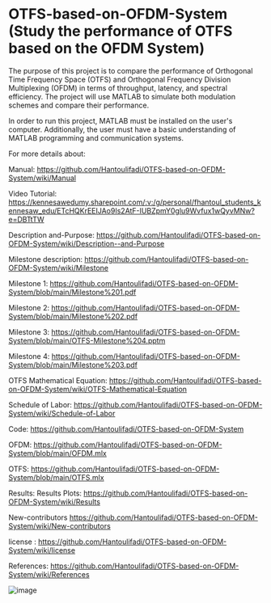 # OTFS-based-on-OFDM-System (Study the performance of OTFS based on the OFDM System)
The purpose of this project is to compare the performance of Orthogonal Time Frequency Space (OTFS) and Orthogonal Frequency Division Multiplexing (OFDM) in terms of throughput, latency, and spectral efficiency. The project will use MATLAB to simulate both modulation schemes and compare their performance.

In order to run this project, MATLAB must be installed on the user's computer. Additionally, the user must have a basic understanding of MATLAB programming and communication systems.


For more details about:

Manual:                                       https://github.com/Hantoulifadi/OTFS-based-on-OFDM-System/wiki/Manual

Video Tutorial:                            https://kennesawedumy.sharepoint.com/:v:/g/personal/fhantoul_students_kennesaw_edu/ETcHQKrEEIJAo9Is2AtF-IUBZpmY0glu9Wvfux1wQyvMNw?e=DBTtTW

 Description and-Purpose:           https://github.com/Hantoulifadi/OTFS-based-on-OFDM-System/wiki/Description--and-Purpose

Milestone description:                https://github.com/Hantoulifadi/OTFS-based-on-OFDM-System/wiki/Milestone


Milestone 1: https://github.com/Hantoulifadi/OTFS-based-on-OFDM-System/blob/main/Milestone%201.pdf


Milestone 2: https://github.com/Hantoulifadi/OTFS-based-on-OFDM-System/blob/main/Milestone%202.pdf


Milestone 3: https://github.com/Hantoulifadi/OTFS-based-on-OFDM-System/blob/main/OTFS-Milestone%204.pptm


Milestone 4: https://github.com/Hantoulifadi/OTFS-based-on-OFDM-System/blob/main/Milestone%203.pdf

OTFS Mathematical Equation:   https://github.com/Hantoulifadi/OTFS-based-on-OFDM-System/wiki/OTFS-Mathematical-Equation


Schedule of Labor:                      https://github.com/Hantoulifadi/OTFS-based-on-OFDM-System/wiki/Schedule-of-Labor


Code:                                           https://github.com/Hantoulifadi/OTFS-based-on-OFDM-System


OFDM: https://github.com/Hantoulifadi/OTFS-based-on-OFDM-System/blob/main/OFDM.mlx


OTFS: https://github.com/Hantoulifadi/OTFS-based-on-OFDM-System/blob/main/OTFS.mlx


Results:                                        Results Plots: https://github.com/Hantoulifadi/OTFS-based-on-OFDM-System/wiki/Results


New-contributors                         https://github.com/Hantoulifadi/OTFS-based-on-OFDM-System/wiki/New-contributors


license :                                        https://github.com/Hantoulifadi/OTFS-based-on-OFDM-System/wiki/license


References:                                  https://github.com/Hantoulifadi/OTFS-based-on-OFDM-System/wiki/References

![image](https://user-images.githubusercontent.com/85643835/233852478-c1e9a19a-0fcd-4324-b9c2-430a30fec71d.png)








